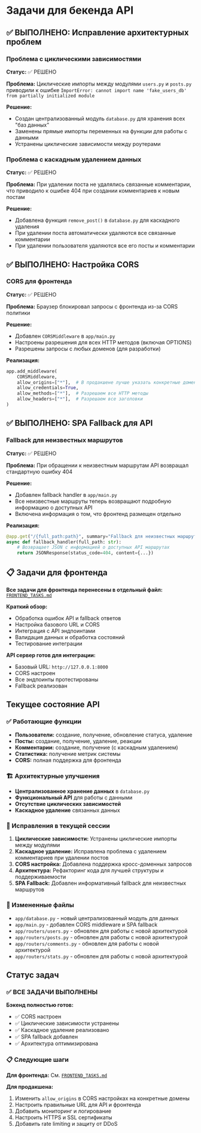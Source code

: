 # Задачи для бекенда API

## ✅ ВЫПОЛНЕНО: Исправление архитектурных проблем

### Проблема с циклическими зависимостями
**Статус:** ✅ РЕШЕНО

**Проблема:** Циклические импорты между модулями `users.py` и `posts.py` приводили к ошибке `ImportError: cannot import name 'fake_users_db' from partially initialized module`

**Решение:**
- Создан централизованный модуль `database.py` для хранения всех "баз данных"
- Заменены прямые импорты переменных на функции для работы с данными
- Устранены циклические зависимости между роутерами

### Проблема с каскадным удалением данных
**Статус:** ✅ РЕШЕНО

**Проблема:** При удалении поста не удалялись связанные комментарии, что приводило к ошибке 404 при создании комментариев к новым постам

**Решение:**
- Добавлена функция `remove_post()` в `database.py` для каскадного удаления
- При удалении поста автоматически удаляются все связанные комментарии
- При удалении пользователя удаляются все его посты и комментарии

## ✅ ВЫПОЛНЕНО: Настройка CORS

### CORS для фронтенда
**Статус:** ✅ РЕШЕНО

**Проблема:** Браузер блокировал запросы с фронтенда из-за CORS политики

**Решение:**
- Добавлен `CORSMiddleware` в `app/main.py`
- Настроены разрешения для всех HTTP методов (включая OPTIONS)
- Разрешены запросы с любых доменов (для разработки)

**Реализация:**
```python
app.add_middleware(
    CORSMiddleware,
    allow_origins=["*"],  # В продакшене лучше указать конкретные домены
    allow_credentials=True,
    allow_methods=["*"],  # Разрешаем все HTTP методы
    allow_headers=["*"],  # Разрешаем все заголовки
)
```

## ✅ ВЫПОЛНЕНО: SPA Fallback для API

### Fallback для неизвестных маршрутов
**Статус:** ✅ РЕШЕНО

**Проблема:** При обращении к неизвестным маршрутам API возвращал стандартную ошибку 404

**Решение:**
- Добавлен fallback handler в `app/main.py`
- Все неизвестные маршруты теперь возвращают подробную информацию о доступных API
- Включена информация о том, что фронтенд размещен отдельно

**Реализация:**
```python
@app.get("/{full_path:path}", summary="Fallback для неизвестных маршрутов")
async def fallback_handler(full_path: str):
    # Возвращает JSON с информацией о доступных API маршрутах
    return JSONResponse(status_code=404, content={...})
```

## 📋 Задачи для фронтенда

**Все задачи для фронтенда перенесены в отдельный файл:** [`FRONTEND_TASKS.md`](./FRONTEND_TASKS.md)

**Краткий обзор:**
- Обработка ошибок API и fallback ответов
- Настройка базового URL и CORS
- Интеграция с API эндпоинтами
- Валидация данных и обработка состояний
- Тестирование интеграции

**API сервер готов для интеграции:**
- Базовый URL: `http://127.0.0.1:8000`
- CORS настроен
- Все эндпоинты протестированы
- Fallback реализован

## Текущее состояние API

### ✅ Работающие функции
- **Пользователи:** создание, получение, обновление статуса, удаление
- **Посты:** создание, получение, удаление, реакции
- **Комментарии:** создание, получение (с каскадным удалением)
- **Статистика:** получение метрик системы
- **CORS:** полная поддержка для фронтенда

### 🏗️ Архитектурные улучшения
- **Централизованное хранение данных** в `database.py`
- **Функциональный API** для работы с данными
- **Отсутствие циклических зависимостей**
- **Каскадное удаление** связанных данных

### 🔧 Исправления в текущей сессии
1. **Циклические зависимости:** Устранены циклические импорты между модулями
2. **Каскадное удаление:** Исправлена проблема с удалением комментариев при удалении постов
3. **CORS настройка:** Добавлена поддержка кросс-доменных запросов
4. **Архитектура:** Рефакторинг кода для лучшей структуры и поддерживаемости
5. **SPA Fallback:** Добавлен информативный fallback для неизвестных маршрутов

### 📁 Измененные файлы
- `app/database.py` - новый централизованный модуль для данных
- `app/main.py` - добавлен CORS middleware и SPA fallback
- `app/routers/users.py` - обновлен для работы с новой архитектурой
- `app/routers/posts.py` - обновлен для работы с новой архитектурой
- `app/routers/comments.py` - обновлен для работы с новой архитектурой
- `app/routers/stats.py` - обновлен для работы с новой архитектурой

## Статус задач

### ✅ ВСЕ ЗАДАЧИ ВЫПОЛНЕНЫ

**Бэкенд полностью готов:**
- ✅ CORS настроен
- ✅ Циклические зависимости устранены
- ✅ Каскадное удаление реализовано
- ✅ SPA fallback добавлен
- ✅ Архитектура оптимизирована

### 📋 Следующие шаги

**Для фронтенда:** См. [`FRONTEND_TASKS.md`](./FRONTEND_TASKS.md)

**Для продакшена:**
1. Изменить `allow_origins` в CORS настройках на конкретные домены
2. Настроить правильные URL для API и фронтенда
3. Добавить мониторинг и логирование
4. Настроить HTTPS и SSL сертификаты
5. Добавить rate limiting и защиту от DDoS
